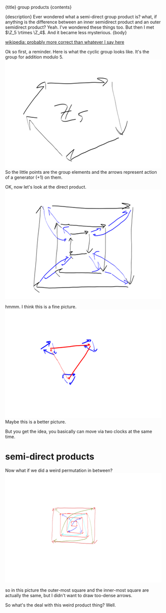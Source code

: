 {title}
group products
{contents}

{description}
Ever wondered what a semi-direct group  product is?
what, if anything is the difference between an inner semidirect
product and an outer semidirect product?
Yeah. I've wondered these things too. But then I met $\Z_5
\rtimes \Z_4$. And it became less mysterious.
{body}

[wikipedia: probably more correct than whatever I say here](https://en.wikipedia.org/wiki/Semidirect_product)

Ok so first, a reminder. Here is what the cyclic group looks
like. It's the group for addition modulo 5. 
![ink_img001](ink_img001.png)
So the little points are the group elements and the arrows
represent action of a generator $(+1)$ on them.

OK, now let's look at the direct product. 
![ink_img003](ink_img003.png)

hmmm. I think this is a fine picture.
![ink_img004](ink_img004.png)
Maybe this is a better picture. 

But you get the idea, you basically can move via two clocks at
the same time.

# semi-direct products
Now what if we did  a weird permutation in between?
![ink_img005](ink_img005.png)

so in this picture the outer-most square and the inner-most
square are actually the same, but I didn't want to draw too-dense
arrows.

So what's the deal with this weird product thing?
Well. 

